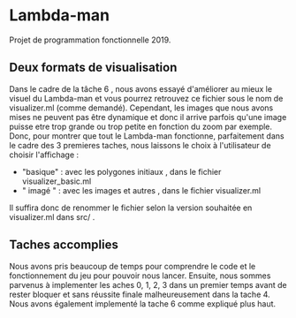 # Lambda-man

Projet de programmation fonctionnelle 2019.


## Deux formats de visualisation

Dans le cadre de la tâche 6 , nous avons essayé d'améliorer au mieux le visuel du Lambda-man et vous pourrez retrouvez ce fichier sous le nom de visualizer.ml (comme demandé).
Cependant, les images que nous avons mises ne peuvent pas être dynamique et donc il arrive parfois qu'une image puisse etre trop grande ou trop petite en fonction du zoom par exemple.
Donc, pour montrer que tout le Lambda-man fonctionne, parfaitement dans le cadre des 3 premieres taches, nous laissons le choix à l'utilisateur de choisir l'affichage :
 - "basique" : avec les polygones initiaux , dans le fichier visualizer_basic.ml
 - " imagé " : avec les images et autres , dans le fichier visualizer.ml

Il suffira donc de renommer le fichier  selon la version souhaitée  en visualizer.ml dans src/ .

## Taches accomplies

Nous avons pris beaucoup de temps pour comprendre le code et le fonctionnement du jeu pour pouvoir nous lancer. Ensuite, nous sommes parvenus à implementer les aches   0, 1, 2, 3  dans un premier temps avant de rester bloquer et sans réussite finale malheureusement dans la tache 4.
Nous avons également implementé la tache 6 comme expliqué plus haut.
